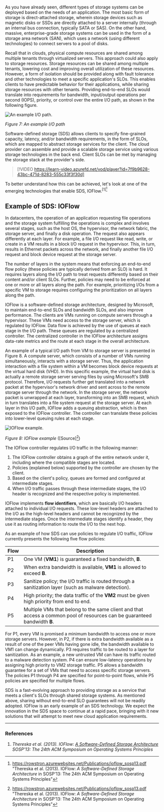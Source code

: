 As you have already seen, different types of storage systems can be deployed based on the needs of an application. The most basic form of storage is direct-attached storage, wherein storage devices such as magnetic disks or SSDs are directly attached to a server internally (through an internal bus connection, typically SATA or SAS). On the other hand, massive, enterprise-grade storage systems can be used in the form of a storage area network (SAN), which uses a network (using different technologies) to connect servers to a pool of disks. 

Recall that in clouds, physical compute resources are shared among multiple tenants through virtualized servers. This approach could also apply to storage resources. Storage resources can be shared among multiple tenants, lowering cost and improving overall utilization of these resources. However, a form of isolation should be provided along with fault tolerance and other technologies to meet a specific application's SLOs. This enables clients to have predictable behavior for their applications, while sharing storage resources with other tenants. Providing end-to-end SLOs would translate into requirements for bandwidth, input/output operations per second (IOPS), priority, or control over the entire I/O path, as shown in the following figure. 

![An example I/O path.](../media/input-output-path.png)

_Figure 7: An example I/O path_

Software-defined storage (SDS) allows clients to specify fine-grained capacity, latency, and/or bandwidth requirements, in the form of SLOs, which are mapped to abstract storage services for the client. The cloud provider can assemble and provide a scalable storage service using various storage technologies in the back end. Client SLOs can be met by managing the storage stack at the provider's side.
<br>

> [!VIDEO https://learn-video.azurefd.net/vod/player?id=7f9b9628-43bc-471d-8283-555c33f3f30d]

To better understand how this can be achieved, let's look at one of the emerging technologies that enable SDS, IOFlow.<sup>[1][^1]</sup> 

## Example of SDS: IOFlow

In datacenters, the operation of an application requesting file operations and the storage system fulfilling the operations is complex and involves several stages, such as the host OS, the hypervisor, the network fabric, the storage server, and finally a disk operation. The request also appears differently at each layer. For example, a file I/O request like read, write, or create in a VM results in a block I/O request in the hypervisor. This, in turn, results in Ethernet packets across the network, and finally another file I/O request and block device request at the storage server. 

The number of layers in the system means that enforcing an end-to-end flow policy (these policies are typically derived from an SLO) is hard. It requires layers along the I/O path to treat requests differently based on their content and/or client SLOs. Further, policies may need to be enforced at one or more or all layers along the path. For example, prioritizing I/Os from a specific VM to storage requires configuring the prioritization on all layers along the path. 

IO­Flow is a software-defined storage architecture, designed by Microsoft, to maintain end-to-end SLOs and bandwidth SLOs, and also improve performance. The clients are VMs running on compute servers through a hypervisor. These VMs need access to the storage server, which is regulated by IOFlow. Data flow is achieved by the use of queues at each stage in the I/O path. These queues are regulated by a centralized controller. The centralized controller in the IOFlow architecture assigns data-rate metrics and the route at each stage in the overall architecture. 

An example of a typical I/O path from VM to storage server is presented in Figure 8. A compute server, which consists of a number of VMs running simultaneously, interacts with a storage server. Thus, the application interaction with a file system within a VM becomes block device requests at the virtual hard disk (VHD). In this specific example, the virtual hard disk is actually a remote storage server serving files by using Microsoft's SMB protocol. Therefore, I/O requests further get translated into a network packet at the hypervisor's network driver and sent across to the remote storage server through the network. In the storage server, the network packet is unwrapped at each layer, transforming into an SMB request, which in turn translates into a file system request at the storage server. At each layer in this I/O path, IOFlow adds a queuing abstraction, which is then exposed to the IOFlow controller. The controller can translate these policies into lower-level queuing rules at each stage. 

![IOFlow example.](../media/input-output-flow.jpg)

_Figure 8: IOFlow example_ ([Source][^1])

The IOFlow controller regulates I/O traffic in the following manner: 

1. The IOFlow controller obtains a graph of the entire network under it, including where the compatible stages are located. 
1. Policies (explained below) supported by the controller are chosen by the client. 
1. Based on the client's policy, queues are formed and configured at intermediate stages. 
1. When I/O traffic passes through these intermediate stages, the I/O header is recognized and the respective policy is implemented. 

IOFlow implements **flow identifiers**, which are basically I/O headers attached to individual I/O requests. These low-level headers are attached to the I/O as the high-level headers and cannot be recognized by the intermediate stages. Once the intermediate stages identify a header, they use it as routing information to route the I/O to the next hop. 

As an example of how SDS can use policies to regulate I/O traffic, IOFlow currently presents the following five flow policies: 

|Flow|Description|
|--|--|
|P1| One VM (**VM1**) is guaranteed a fixed bandwidth, **B**.|
|P2| When extra bandwidth is available, **VM1** is allowed to exceed **B**. |
|P3| Sanitize policy; the I/O traffic is routed through a sanitization layer (such as malware detection). |
|P4| High priority; the data traffic of the **VM2** must be given high priority from end to end. |
|P5| Multiple VMs that belong to the same client and that access a common pool of resources can be guaranteed bandwidth **B**. |


For P1, every VM is promised a minimum bandwidth to access one or more storage servers. However, in P2, if there is extra bandwidth available as a result of one of the peer VMs having gone idle, the bandwidth available to VM1 can change dynamically. P3 requires traffic to be routed to a layer for sanitization. As an example, a new untrusted VM can have its traffic routed to a malware detection system. P4 can ensure low-latency operations by assigning high priority to VM2 storage traffic. P5 allows a bandwidth guarantee for a set of VMs that need to access specific storage servers. The policies P1 through P4 are specified for point-to-point flows, while P5 policies are specified for multiple flows. 

SDS is a fast-evolving approach to providing storage as a service that meets a client's SLOs through shared storage systems. As mentioned above, sharing without end-to-end SLO guarantees will not be readily adopted. IOFlow is an early example of an SDS technology. We expect the innovation in the SDS space to continue at a rapid pace, bringing with it new solutions that will attempt to meet new cloud application requirements.
<br>
***
### References

1. _Thereska et al. (2013). IOFlow: [A Software-Defined Storage Architecture](https://rowstron.azurewebsites.net/Publications/ioflow_sosp13.pdf) SOSP'13: The 24th ACM Symposium on Operating Systems Principles_

[^1]: <https://rowstron.azurewebsites.net/Publications/ioflow_sosp13.pdf> "Thereska et al. (2013). IOFlow: *A Software-Defined Storage Architecture* in SOSP'13: The 24th ACM Symposium on Operating Systems Principles"

